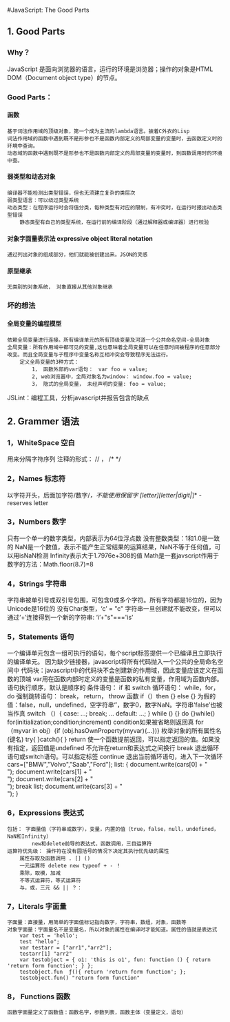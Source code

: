 #JavaScript: The Good Parts
## 1. Good Parts
### Why？
JavaScript 是面向浏览器的语言，运行的环境是浏览器；操作的对象是HTML DOM（Document object type）的节点。 
### Good Parts：
#### 函数
    基于词法作用域的顶级对象，第一个成为主流的lambda语言。披着C外衣的Lisp
    词法作用域的函数中遇到既不是形参也不是函数内部定义的局部变量的变量时，去函数定义时的环境中查询。
    动态域的函数中遇到既不是形参也不是函数内部定义的局部变量的变量时，到函数调用时的环境中查。
#### 弱类型和动态对象
    编译器不能检测出类型错误，但也无须建立复杂的类层次
    弱类型语言：可以绕过类型系统
    动态类型：在程序运行时会将值分类，每种类型有对应的限制，有冲突时，在运行时报出动态类型错误
        静态类型有自己的类型系统，在运行前的编译阶段（通过解释器或编译器）进行校验
#### 对象字面量表示法 expressive object literal notation
    通过列出对象的组成部分，他们就能被创建出来。JSON的灵感
#### 原型继承
    无类别的对象系统， 对象直接从其他对象继承
### 坏的想法
#### 全局变量的编程模型
    依赖全局变量进行连接。所有编译单元的所有顶级变量及河道一个公共命名空间-全局对象
    全局变量：所有作用域中都可见的变量,这也意味着全局变量可以在任意时间被程序的任意部分改变。而且全局变量与子程序中变量名称互相冲突会导致程序无法运行。
        定义全局变量的3种方式：
            1， 函数外部的var语句：　var foo = value;
            2, web浏览器中，全局对象名为window： window.foo = value;
            3， 隐式的全局变量， 未经声明的变量: foo = value;

JSLint：编程工具，分析javascript并报告包含的缺点

## 2. Grammer 语法
### 1，WhiteSpace 空白
用来分隔字符序列
注释的形式： // ， /* */
### 2，Names 标志符 
以字符开头，后面加字符/数字/_，不能使用保留字
[letter][letter|digit|_]* - reserves letter
### 3，Numbers 数字
只有一个单一的数字类型，内部表示为64位浮点数
没有整数类型：1和1.0是一致的
NaN是一个数值，表示不能产生正常结果的运算结果，NaN不等于任何值，可以用isNaN检测
Infinity表示大于1.7976e+308的值
Math是一套javscript作用于数字的方法：Math.floor(8.7)=8
### 4，Strings 字符串
字符串被单引号或双引号包围，可包含0或多个字符。所有字符都是16位的，因为Unicode是16位的
没有Char类型，‘c’ = "c"
字符串一旦创建就不能改变，但可以通过‘+’连接得到一个新的字符串: ‘i’+"s"==='is'
### 5，Statements 语句
一个编译单元包含一组可执行的语句，每个script标签提供一个已编译且立即执行的编译单元。
因为缺少链接器，javascript将所有代码抛入一个公共的全局命名空间中
代码块：javascript中的代码块不会创建新的作用域，因此变量应该定义在函数的顶端
var用在函数内部时定义的变量是函数的私有变量，作用域为函数内部。
语句执行顺序，默认是顺序的
    条件语句： if 和 switch
    循环语句： while，for，do
    强制跳转语句： break， return， throw
    函数
    if（）then {} else {}
    为假的值：false，null，undefined，空字符串‘’，数字0，数字NaN。字符串‘false’也被当作真
    switch （）{ case: ...; break; ... default: ...; }
    while () {}
    do {}while()
    for(initialization;condition;increment) condition如果被省略则返回真
    for（myvar in obj）{if (obj.hasOwnProperty(myvar){...})} 枚举对象的所有属性名(键名)
    try{ }catch(){ }
    return 使一个函数提前返回，可以指定返回的值。如果没有指定，返回值是undefined
        不允许在return和表达式之间换行
    break 退出循环语句或switch语句。可以指定标签
    continue 退出当前循环语句，进入下一次循环
        cars=["BMW","Volvo","Saab","Ford"];
        list:
        {
            document.write(cars[0] + "<br>");
            document.write(cars[1] + "<br>");
            document.write(cars[2] + "<br>");
            break list;
            document.write(cars[3] + "<br>");
        }
### 6，Expressions 表达式
    包括： 字面量值（字符串或数字），变量，内置的值（true，false，null，undefined，NaN和Infinity）
            new和delete前导的表达式，函数调用，三目运算符
    运算符优先级： 操作符在没有圆括号的情况下决定其执行优先级的属性
        属性存取及函数调用 . [] () 
        一元运算符 delete new typeof + - ！ 
        乘除，取模，加减 
        不等式运算符，等式运算符
        与，或，三元 && || ？：
### 7，Literals 字面量  
    字面量：直接量，用简单的字面值标记指向数字，字符串，数组，对象，函数等
    对象字面量：字面量名不是变量名，所以对象的属性在编译时才能知道。属性的值就是表达式
        var test = 'hello'; 
        test "hello";
        var testarr = ["arr1","arr2"];
        testarr[1] "arr2"
        var testobject = { o1: 'this is o1', fun: function () { return 'return form function'; } };
        testobject.fun  ƒ(){ return 'return form function'; };
        testobject.fun() "return form function"
### 8， Functions 函数
    函数字面量定义了函数值：函数名字，参数列表，函数主体（变量定义，语句）      